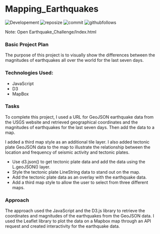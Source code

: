 # Mapping_Earthquakes

![Developement](https://img.shields.io/badge/progress-complete-green)
![reposize](https://img.shields.io/github/repo-size/shaunwang1350/CreditLoans_MachineLearning)
![commit](https://img.shields.io/github/last-commit/shaunwang1350/CreditLoans_MachineLearning)
![githubfollows](https://img.shields.io/github/followers/shaunwang1350?style=social)
<br >

Note: Open Earthquake_Challenge/Index.html

### Basic Project Plan
The purpose of this project is to visually show the differences between the magnitudes of earthquakes all over the world for the last seven days.

### Technologies Used:
* JavaScript
* D3
* MapBox

### Tasks
To complete this project, I used a URL for GeoJSON earthquake data from the USGS website and retrieved geographical coordinates and the magnitudes of earthquakes for the last seven days. Then add the data to a map.

I added a third map style as an additional tile layer. I also added tectonic plate GeoJSON data to the map to illustrate the relationship between the location and frequency of seismic activity and tectonic plates.

* Use d3.json() to get tectonic plate data and add the data using the L.geoJSON() layer.
* Style the tectonic plate LineString data to stand out on the map.
* Add the tectonic plate data as an overlay with the earthquake data.
* Add a third map style to allow the user to select from three different maps.

### Approach
The approach used the JavaScript and the D3.js library to retrieve the coordinates and magnitudes of the earthquakes from the GeoJSON data. I used the Leaflet library to plot the data on a Mapbox map through an API request and created interactivity for the earthquake data.
